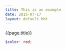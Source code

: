 ```yaml
---
title: This is an example
date: 2015-07-17
layout: default.hbt
---
```


{{page.title}}

```scss
$color: red;
```
